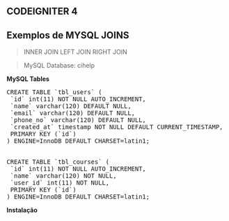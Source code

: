 <h2>CODEIGNITER 4</h2>
<h2>Exemplos de MYSQL JOINS</h2>

>INNER JOIN
>LEFT JOIN
>RIGHT JOIN

>MySQL Database: cihelp

**MySQL Tables**
<pre style="background-color:'#E7E9EB'; color:'#000000' ">
CREATE TABLE `tbl_users` (
 `id` int(11) NOT NULL AUTO_INCREMENT,
 `name` varchar(120) DEFAULT NULL,
 `email` varchar(120) DEFAULT NULL,
 `phone_no` varchar(120) DEFAULT NULL,
 `created_at` timestamp NOT NULL DEFAULT CURRENT_TIMESTAMP,
 PRIMARY KEY (`id`)
) ENGINE=InnoDB DEFAULT CHARSET=latin1;


CREATE TABLE `tbl_courses` (
 `id` int(11) NOT NULL AUTO_INCREMENT,
 `name` varchar(120) NOT NULL,
 `user_id` int(11) NOT NULL,
 PRIMARY KEY (`id`)
) ENGINE=InnoDB DEFAULT CHARSET=latin1;
</pre>

**Instalação**
